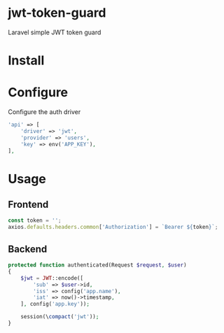 # jwt-token-guard
Laravel simple JWT token guard

# Install

# Configure
Configure the auth driver

```php
'api' => [
    'driver' => 'jwt',
    'provider' => 'users',
    'key' => env('APP_KEY'),
],
```

# Usage
## Frontend
```js
const token = '';
axios.defaults.headers.common['Authorization'] = `Bearer ${token}`;
```

## Backend
```php
protected function authenticated(Request $request, $user)
{
    $jwt = JWT::encode([
        'sub' => $user->id,
        'iss' => config('app.name'),
        'iat' => now()->timestamp,
    ], config('app.key'));

    session(\compact('jwt'));
}
```

